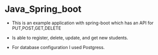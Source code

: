# Java_Spring_boot

* This is an example application with spring-boot which has an API for PUT,POST,GET,DELETE 

* Is able to register, delete, update, and get new students. 

* For database configuration I used Postgress. 
